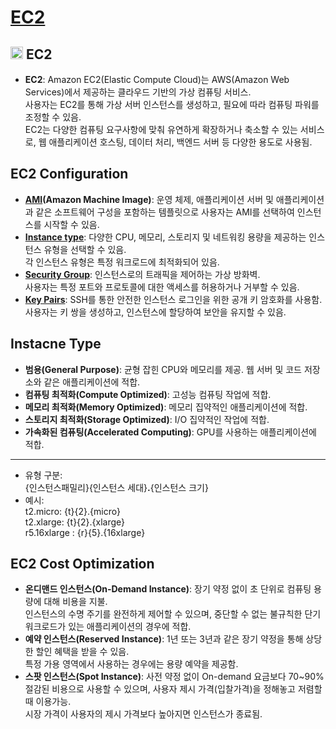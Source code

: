 # [EC2](https://docs.aws.amazon.com/ko_kr/AWSEC2/latest/UserGuide/concepts.html)

## <img src = "https://github.com/LeeWooJung/AWS-SAA-C03/assets/31682438/5bae276b-8ec8-4c28-af9f-e2f88c717580" width = "20" height = "20"> EC2

* **EC2**: Amazon EC2(Elastic Compute Cloud)는 AWS(Amazon Web Services)에서 제공하는 클라우드 기반의 가상 컴퓨팅 서비스.  
사용자는 EC2를 통해 가상 서버 인스턴스를 생성하고, 필요에 따라 컴퓨팅 파워를 조정할 수 있음.  
EC2는 다양한 컴퓨팅 요구사항에 맞춰 유연하게 확장하거나 축소할 수 있는 서비스로, 웹 애플리케이션 호스팅, 데이터 처리, 백엔드 서버 등 다양한 용도로 사용됨.

## EC2 Configuration

* **[AMI](https://docs.aws.amazon.com/ko_kr/AWSEC2/latest/UserGuide/AMIs.html)(Amazon Machine Image)**: 운영 체제, 애플리케이션 서버 및 애플리케이션과 같은 소프트웨어 구성을 포함하는 템플릿으로 사용자는 AMI를 선택하여 인스턴스를 시작할 수 있음.
* **[Instance type](https://aws.amazon.com/ko/ec2/instance-types/)**: 다양한 CPU, 메모리, 스토리지 및 네트워킹 용량을 제공하는 인스턴스 유형을 선택할 수 있음.  
각 인스턴스 유형은 특정 워크로드에 최적화되어 있음.
* **[Security Group](https://docs.aws.amazon.com/ko_kr/vpc/latest/userguide/vpc-security-groups.html)**: 인스턴스로의 트래픽을 제어하는 가상 방화벽.  
사용자는 특정 포트와 프로토콜에 대한 액세스를 허용하거나 거부할 수 있음.
* **[Key Pairs](https://docs.aws.amazon.com/ko_kr/AWSEC2/latest/UserGuide/ec2-key-pairs.html)**: SSH를 통한 안전한 인스턴스 로그인을 위한 공개 키 암호화를 사용함.  
사용자는 키 쌍을 생성하고, 인스턴스에 할당하여 보안을 유지할 수 있음.

## Instacne Type

* **범용(General Purpose)**: 균형 잡힌 CPU와 메모리를 제공. 웹 서버 및 코드 저장소와 같은 애플리케이션에 적합.
* **컴퓨팅 최적화(Compute Optimized)**: 고성능 컴퓨팅 작업에 적합.
* **메모리 최적화(Memory Optimized)**: 메모리 집약적인 애플리케이션에 적합.
* **스토리지 최적화(Storage Optimized)**: I/O 집약적인 작업에 적합.
* **가속화된 컴퓨팅(Accelerated Computing)**: GPU를 사용하는 애플리케이션에 적합.
-------------------------
* 유형 구분:  
{인스턴스패밀리}{인스턴스 세대}**.**{인스턴스 크기}
* 예시:  
t2.micro: {t}{2}.{micro}  
t2.xlarge: {t}{2}.{xlarge}  
r5.16xlarge : {r}{5}.{16xlarge}

## EC2 Cost Optimization

* **온디맨드 인스턴스(On-Demand Instance)**: 장기 약정 없이 초 단위로 컴퓨팅 용량에 대해 비용을 지불.  
인스턴스의 수명 주기를 완전하게 제어할 수 있으며, 중단할 수 없는 불규칙한 단기 워크로드가 있는 애플리케이션의 경우에 적합.
* **예약 인스턴스(Reserved Instance)**: 1년 또는 3년과 같은 장기 약정을 통해 상당한 할인 혜택을 받을 수 있음.  
특정 가용 영역에서 사용하는 경우에는 용량 예약을 제공함.
* **스팟 인스턴스(Spot Instance)**: 사전 약정 없이 On-demand 요금보다 70~90% 절감된 비용으로 사용할 수 있으며, 사용자 제시 가격(입찰가격)을 정해놓고 저렴할 때 이용가능.  
시장 가격이 사용자의 제시 가격보다 높아지면 인스턴스가 종료됨.